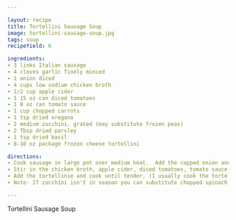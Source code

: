 ```yaml
---

layout: recipe
title: Tortellini Sausage Soup
image: tortellini-sausage-soup.jpg
tags: soup
recipeYield: 6

ingredients:
- 3 links Italian sausage 
- 4 cloves garlic finely minced
- 1 onion diced
- 4 cups low sodium chicken broth
- 1/2 cup apple cider
- 1 15 oz can diced tomatoes
- 1 8 oz can tomato sauce
- 1 cup chopped carrots
- 1 tsp dried oregano
- 2 medium zucchini, grated (may substitute frozen peas)
- 2 Tbsp dried parsley
- 1 tsp dried basil
- 8-10 oz package frozen cheese tortellini

directions:
- Cook sausage in large pot over medium heat.  Add the copped onion and garlic.  Continue cooking until onions are translucent and the sausage is cooked through.  Drain excess grease if needed.
- Stir in the chicken broth, apple cider, diced tomatoes, tomato sauce, carrots, oregano, and basil.  Bring the soup to a simmer, cover and simmer for 30 minutes.  Stir in zucchini and parsley, simmer for 10-12 minutes.  
- Add the tortellinie and cook until tender, (I usually cook the tortellini for 4-5 minutes so it doesn't fall apart.)  Serve immediately with fresh grated Parmesan, if desired.
- Note- If zucchini isn't in season you can substitute chopped spinach or frozen peas.  If you can't find apple cider try apple juice.

---
```


Tortellini Sausage Soup